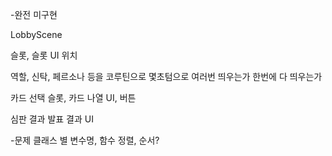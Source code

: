 -완전 미구현

LobbyScene

슬롯, 슬롯 UI 위치

역할, 신탁, 페르소나 등을 코루틴으로 몇초텀으로 여러번 띄우는가 한번에 다 띄우는가

카드 선택
	슬롯, 카드 나열 UI, 버튼
  
심판 결과 발표
	결과 UI


-문제
클래스 별 변수명, 함수 정렬, 순서?


